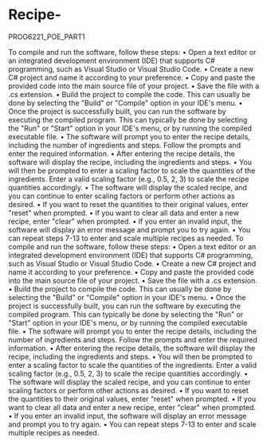 # Recipe-
PROG6221_POE_PART1




To compile and run the software, follow these steps:
•	Open a text editor or an integrated development environment (IDE) that supports C# programming, such as Visual Studio or Visual Studio Code.
•	Create a new C# project and name it according to your preference.
•	Copy and paste the provided code into the main source file of your project.
•	Save the file with a .cs extension.
•	Build the project to compile the code. This can usually be done by selecting the "Build" or "Compile" option in your IDE's menu.
•	Once the project is successfully built, you can run the software by executing the compiled program. This can typically be done by selecting the "Run" or "Start" option in your IDE's menu, or by running the compiled executable file.
•	The software will prompt you to enter the recipe details, including the number of ingredients and steps. Follow the prompts and enter the required information.
•	After entering the recipe details, the software will display the recipe, including the ingredients and steps.
•	You will then be prompted to enter a scaling factor to scale the quantities of the ingredients. Enter a valid scaling factor (e.g., 0.5, 2, 3) to scale the recipe quantities accordingly.
•	The software will display the scaled recipe, and you can continue to enter scaling factors or perform other actions as desired.
•	If you want to reset the quantities to their original values, enter "reset" when prompted.
•	If you want to clear all data and enter a new recipe, enter "clear" when prompted.
•	If you enter an invalid input, the software will display an error message and prompt you to try again.
•	You can repeat steps 7-13 to enter and scale multiple recipes as needed.
To compile and run the software, follow these steps:
•	Open a text editor or an integrated development environment (IDE) that supports C# programming, such as Visual Studio or Visual Studio Code.
•	Create a new C# project and name it according to your preference.
•	Copy and paste the provided code into the main source file of your project.
•	Save the file with a .cs extension.
•	Build the project to compile the code. This can usually be done by selecting the "Build" or "Compile" option in your IDE's menu.
•	Once the project is successfully built, you can run the software by executing the compiled program. This can typically be done by selecting the "Run" or "Start" option in your IDE's menu, or by running the compiled executable file.
•	The software will prompt you to enter the recipe details, including the number of ingredients and steps. Follow the prompts and enter the required information.
•	After entering the recipe details, the software will display the recipe, including the ingredients and steps.
•	You will then be prompted to enter a scaling factor to scale the quantities of the ingredients. Enter a valid scaling factor (e.g., 0.5, 2, 3) to scale the recipe quantities accordingly.
•	The software will display the scaled recipe, and you can continue to enter scaling factors or perform other actions as desired.
•	If you want to reset the quantities to their original values, enter "reset" when prompted.
•	If you want to clear all data and enter a new recipe, enter "clear" when prompted.
•	If you enter an invalid input, the software will display an error message and prompt you to try again.
•	You can repeat steps 7-13 to enter and scale multiple recipes as needed.
